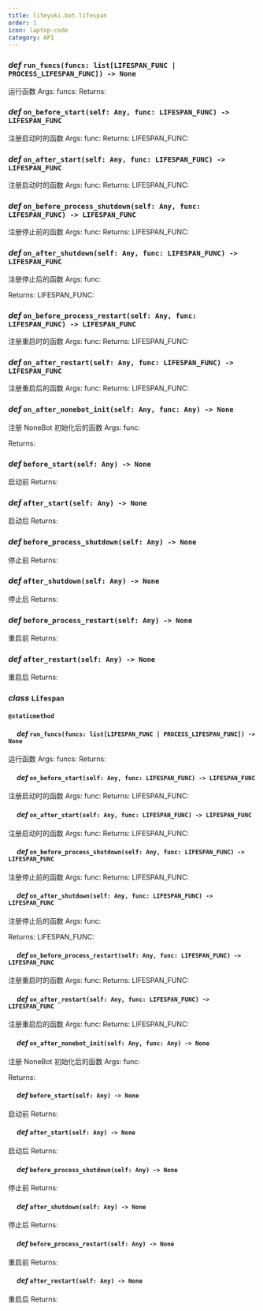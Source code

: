 ```yaml
---
title: liteyuki.bot.lifespan
order: 1
icon: laptop-code
category: API
---
```


### ***def*** `run_funcs(funcs: list[LIFESPAN_FUNC | PROCESS_LIFESPAN_FUNC]) -> None`

运行函数
Args:
    funcs:
Returns:

### ***def*** `on_before_start(self: Any, func: LIFESPAN_FUNC) -> LIFESPAN_FUNC`

注册启动时的函数
Args:
    func:
Returns:
    LIFESPAN_FUNC:

### ***def*** `on_after_start(self: Any, func: LIFESPAN_FUNC) -> LIFESPAN_FUNC`

注册启动时的函数
Args:
    func:
Returns:
    LIFESPAN_FUNC:

### ***def*** `on_before_process_shutdown(self: Any, func: LIFESPAN_FUNC) -> LIFESPAN_FUNC`

注册停止前的函数
Args:
    func:
Returns:
    LIFESPAN_FUNC:

### ***def*** `on_after_shutdown(self: Any, func: LIFESPAN_FUNC) -> LIFESPAN_FUNC`

注册停止后的函数
Args:
    func:

Returns:
    LIFESPAN_FUNC:

### ***def*** `on_before_process_restart(self: Any, func: LIFESPAN_FUNC) -> LIFESPAN_FUNC`

注册重启时的函数
Args:
    func:
Returns:
    LIFESPAN_FUNC:

### ***def*** `on_after_restart(self: Any, func: LIFESPAN_FUNC) -> LIFESPAN_FUNC`

注册重启后的函数
Args:
    func:
Returns:
    LIFESPAN_FUNC:

### ***def*** `on_after_nonebot_init(self: Any, func: Any) -> None`

注册 NoneBot 初始化后的函数
Args:
    func:

Returns:

### ***def*** `before_start(self: Any) -> None`

启动前
Returns:

### ***def*** `after_start(self: Any) -> None`

启动后
Returns:

### ***def*** `before_process_shutdown(self: Any) -> None`

停止前
Returns:

### ***def*** `after_shutdown(self: Any) -> None`

停止后
Returns:

### ***def*** `before_process_restart(self: Any) -> None`

重启前
Returns:

### ***def*** `after_restart(self: Any) -> None`

重启后
Returns:

### ***class*** `Lifespan`



#### `@staticmethod`

#### &emsp; ***def*** `run_funcs(funcs: list[LIFESPAN_FUNC | PROCESS_LIFESPAN_FUNC]) -> None`

   运行函数
Args:
    funcs:
Returns:

#### &emsp; ***def*** `on_before_start(self: Any, func: LIFESPAN_FUNC) -> LIFESPAN_FUNC`

   注册启动时的函数
Args:
    func:
Returns:
    LIFESPAN_FUNC:

#### &emsp; ***def*** `on_after_start(self: Any, func: LIFESPAN_FUNC) -> LIFESPAN_FUNC`

   注册启动时的函数
Args:
    func:
Returns:
    LIFESPAN_FUNC:

#### &emsp; ***def*** `on_before_process_shutdown(self: Any, func: LIFESPAN_FUNC) -> LIFESPAN_FUNC`

   注册停止前的函数
Args:
    func:
Returns:
    LIFESPAN_FUNC:

#### &emsp; ***def*** `on_after_shutdown(self: Any, func: LIFESPAN_FUNC) -> LIFESPAN_FUNC`

   注册停止后的函数
Args:
    func:

Returns:
    LIFESPAN_FUNC:

#### &emsp; ***def*** `on_before_process_restart(self: Any, func: LIFESPAN_FUNC) -> LIFESPAN_FUNC`

   注册重启时的函数
Args:
    func:
Returns:
    LIFESPAN_FUNC:

#### &emsp; ***def*** `on_after_restart(self: Any, func: LIFESPAN_FUNC) -> LIFESPAN_FUNC`

   注册重启后的函数
Args:
    func:
Returns:
    LIFESPAN_FUNC:

#### &emsp; ***def*** `on_after_nonebot_init(self: Any, func: Any) -> None`

   注册 NoneBot 初始化后的函数
Args:
    func:

Returns:

#### &emsp; ***def*** `before_start(self: Any) -> None`

   启动前
Returns:

#### &emsp; ***def*** `after_start(self: Any) -> None`

   启动后
Returns:

#### &emsp; ***def*** `before_process_shutdown(self: Any) -> None`

   停止前
Returns:

#### &emsp; ***def*** `after_shutdown(self: Any) -> None`

   停止后
Returns:

#### &emsp; ***def*** `before_process_restart(self: Any) -> None`

   重启前
Returns:

#### &emsp; ***def*** `after_restart(self: Any) -> None`

   重启后
Returns:

